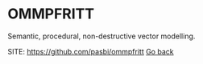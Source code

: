 # OMMPFRITT

 Semantic, procedural, non-destructive vector modelling.

 SITE: https://github.com/pasbi/ommpfritt
 [Go back](https://portable-linux-apps.github.io/apps.html)
